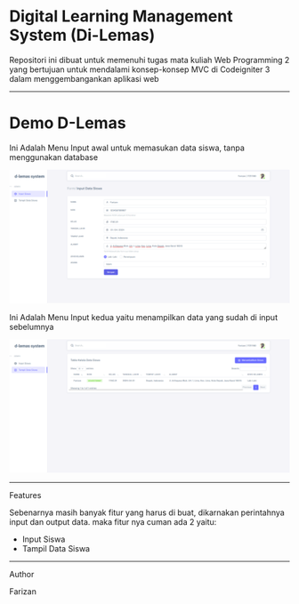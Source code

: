 # Digital Learning Management System (Di-Lemas)

Repositori ini dibuat untuk memenuhi tugas mata kuliah Web Programming 2 yang bertujuan untuk mendalami konsep-konsep MVC di Codeigniter 3 dalam menggembangankan aplikasi web

*******************

# Demo D-Lemas

Ini Adalah Menu Input awal untuk memasukan data siswa, tanpa menggunakan database  

![](assets/demo/input-data.png)


Ini Adalah Menu Input kedua yaitu menampilkan data yang sudah di input sebelumnya  

![](assets/demo/output-data.png)

**************************

Features

Sebenarnya masih banyak fitur yang harus di buat, dikarnakan perintahnya input dan output data. maka fitur nya cuman ada 2 yaitu:
* Input Siswa
* Tampil Data Siswa

*******************

Author

Farizan
